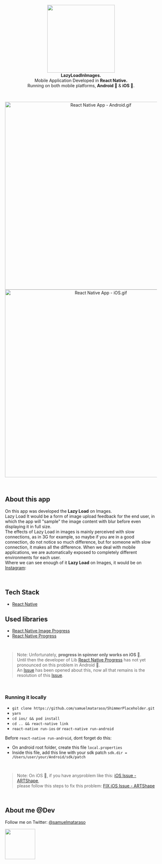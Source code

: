 <!-- header section -->
<p align="center">
  <img src="https://i.imgur.com/t2aQUL1.png" height="224" /><br/>
  <span><b>LazyLoadInImages.</b></span><br/>
  <span>Mobile Application Developed in <b>React Native.</b></span><br/>
  <span>Running on both mobile platforms, <b>Android 🤖</b> & <b>iOS 🍎</b>. </span><br/>
</p>
<!-- header section END -->

<br/>
<!-- show case/gif section -->
<p align="center">
    <img alt="React Native App - Android.gif" height="620" src="https://media.giphy.com/media/k5AgnekTGN5X0mumuB/giphy.gif" />
    <img alt="React Native App - iOS.gif" height="620" src="https://media.giphy.com/media/dCB3kXnfn4skKyxZ8A/giphy.gif" />
</p>
<!-- show case/gif section END -->

<br/>

<!-- about app and course section -->

## About this app

On this app was developed the <b>Lazy Load</b> on Images.<br/>
Lazy Load It would be a form of image upload feedback for the end user, in which the app will "sample" the image content with blur before even displaying it in full size.<br/>
The effects of Lazy Load in images is mainly perceived with slow connections, as in 3G for example, so maybe if you are in a good connection, do not notice so much difference, but for someone with slow connection, it makes all the difference.
When we deal with mobile applications, we are automatically exposed to completely different environments for each user.<br/>
Where we can see enough of it <b>Lazy Load</b> on Images, it would be on [Instagram](https://imgur.com/XlWb7c2):

<br/>

## Tech Stack

- [React Native](https://github.com/facebook/react-native)

## Used libraries

- [React Native Image Progress](https://github.com/oblador/react-native-image-progress)
- [React Native Progress](https://github.com/oblador/react-native-progress)

<br/>

> Note: Unfortunately, <b>progress in spinner only works on iOS 🍎</b>.<br/> 
Until then the developer of Lib [React Native Progress](https://github.com/oblador/react-native-progress) has not yet pronounced on this problem in Android 🤖.<br/> 
An [Issue](https://github.com/oblador/react-native-progress/issues/101) has been opened about this, now all that remains is the resolution of this [Issue](https://github.com/oblador/react-native-progress/issues/101).

<br/>

### Running it locally

- `git clone https://github.com/samuelmataraso/ShimmerPlaceholder.git`
- `yarn`
- `cd ios/ && pod install`
- `cd .. && react-native link`
- `react-native run-ios` or `react-native run-android`

Before `react-native run-android`, dont forget do this:

- On android root folder, create this file `local.properties`
- Inside this file, add this line with your sdk patch `sdk.dir = /Users/user/your/Android/sdk/patch`
  <!-- about app and course section END -->

<br/>

> Note: On iOS 🍎, if you have anyproblem like this: [iOS Issue - ARTShape](https://user-images.githubusercontent.com/14864292/32197667-e5e6b7ae-bda3-11e7-8bbd-4e7f6ebeb35b.png), <br/> please follow this steps to fix this problem: [FIX iOS Issue - ARTShape](https://docs.google.com/document/d/1bhoxYt_lRdWX01Vh8P6oicLMCASqvgEDvYcFIE5hDUc/edit?usp=sharing)

<br/>

<!-- about me -->

## About me @Dev

Follow me on Twitter: [@samuelmataraso](https://twitter.com/samuelmataraso)

<a href="https://twitter.com/samuelmataraso" target="_blank">
<img src="https://twitter.com/samuelmataraso/profile_image?size=original" height="100" /></a>

<!-- about me  END -->
